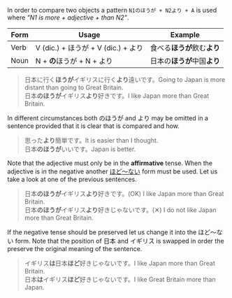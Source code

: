 In order to compare two objects a pattern `N1のほうが + N2より + A` is used where *"N1 is more + adjective + than N2"*.

|Form|Usage|Example|
|-|-|-|
|Verb|V (dic.) + ほうが + V (dic.) + より|食べる**ほうが**飲む**より**|
|Noun|N + **の**ほうが + N + より|日本の**ほうが**中国**より**|

>日本に行く**ほうが**イギリスに行く**より**遠いです。Going to Japan is more distant than going to Great Britain.  
>日本**のほうが**イギリス**より**好きです。I like Japan more than Great Britain.

In different circumstances both のほうが and より may be omitted in a sentence provided that it is clear that is compared and how.
>思った**より**簡単です。It is easier than I thought.  
>日本**のほうが**いいです。Japan is better.

Note that the adjective must only be in the **affirmative** tense. When the adjective is in the negative another [ほど～ない](240) form must be used. Let us take a look at one of the previous sentences.
>日本**のほうが**イギリス**より**好きです。(OK) I like Japan more than Great Britain.  
>日本**のほうが**イギリス**より**好きじゃないです。(✕) I do not like Japan more than Great Britain.

If the negative tense should be preserved let us change it into the ほど～ない form. Note that the position of 日本 and イギリス is swapped in order the preserve the original meaning of the sentence.
>イギリス**は**日本**ほど**好きじゃないです。I like Japan more than Great Britain.  
>日本**は**イギリス**ほど**好きじゃないです。I like Great Britain more than Japan.